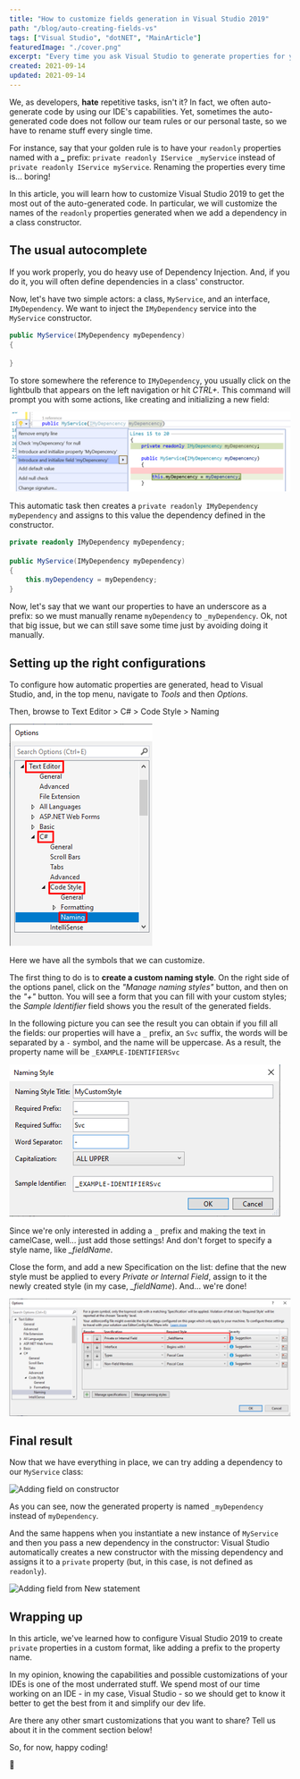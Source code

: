 ```yaml
---
title: "How to customize fields generation in Visual Studio 2019"
path: "/blog/auto-creating-fields-vs"
tags: ["Visual Studio", "dotNET", "MainArticle"]
featuredImage: "./cover.png"
excerpt: "Every time you ask Visual Studio to generate properties for you, it creates them with a simple,default format. But we can customize them by updating some options on our IDE. Let's learn how!"
created: 2021-09-14
updated: 2021-09-14
---
```


We, as developers, **hate** repetitive tasks, isn't it? In fact, we often auto-generate code by using our IDE's capabilities. Yet, sometimes the auto-generated code does not follow our team rules or our personal taste, so we have to rename stuff every single time.

For instance, say that your golden rule is to have your `readonly` properties named with a **\_** prefix: `private readonly IService _myService` instead of `private readonly IService myService`. Renaming the properties every time is... boring!

In this article, you will learn how to customize Visual Studio 2019 to get the most out of the auto-generated code. In particular, we will customize the names of the `readonly` properties generated when we add a dependency in a class constructor.

## The usual autocomplete

If you work properly, you do heavy use of Dependency Injection. And, if you do it, you will often define dependencies in a class' constructor.

Now, let's have two simple actors: a class, `MyService`, and an interface, `IMyDependency`. We want to inject the `IMyDependency` service into the `MyService` constructor.

```cs
public MyService(IMyDependency myDependency)
{

}
```

To store somewhere the reference to `IMyDependency`, you usually click on the lightbulb that appears on the left navigation or hit _CTRL+._ This command will prompt you with some actions, like creating and initializing a new field:

![Default field generation without underscore](./without-underscore.png)

This automatic task then creates a `private readonly IMyDependency myDependency` and assigns to this value the dependency defined in the constructor.

```cs
private readonly IMyDependency myDependency;

public MyService(IMyDependency myDependency)
{
    this.myDependency = myDependency;
}
```

Now, let's say that we want our properties to have an underscore as a prefix: so we must manually rename `myDependency` to `_myDependency`. Ok, not that big issue, but we can still save some time just by avoiding doing it manually.

## Setting up the right configurations

To configure how automatic properties are generated, head to Visual Studio, and, in the top menu, navigate to _Tools_ and then _Options_.

Then, browse to Text Editor > C# > Code Style > Naming

![Navigation path in the Options window](./options-path.png)

Here we have all the symbols that we can customize.

The first thing to do is to **create a custom naming style**. On the right side of the options panel, click on the _"Manage naming styles"_ button, and then on the _"+"_ button. You will see a form that you can fill with your custom styles; the _Sample Identifier_ field shows you the result of the generated fields.

In the following picture you can see the result you can obtain if you fill all the fields: our properties will have a `_` prefix, an `Svc` suffix, the words will be separated by a `-` symbol, and the name will be uppercase. As a result, the property name will be `_EXAMPLE-IDENTIFIERSvc`

![Naming Style window with all the filed filled](./custom-style-example.png)

Since we're only interested in adding a `_` prefix and making the text in camelCase, well... just add those settings! And don't forget to specify a style name, like _\_fieldName_.

Close the form, and add a new Specification on the list: define that the new style must be applied to every _Private or Internal Field_, assign to it the newly created style (in my case, _\_fieldName_). And... we're done!

![Specification orders](./final-specification.png)

## Final result

Now that we have everything in place, we can try adding a dependency to our `MyService` class:

![Adding field on constructor](https://res.cloudinary.com/bellons/image/upload/t_dev-to/Code4IT/Articles/2021/064-auto-creating-fields-visualstudio/add-readonly-field-in-constructor.gif)

As you can see, now the generated property is named `_myDependency` instead of `myDependency`.

And the same happens when you instantiate a new instance of `MyService` and then you pass a new dependency in the constructor: Visual Studio automatically creates a new constructor with the missing dependency and assigns it to a `private` property (but, in this case, is not defined as `readonly`).

![Adding field from New statement](https://res.cloudinary.com/bellons/image/upload/t_dev-to/Code4IT/Articles/2021/064-auto-creating-fields-visualstudio/add-readonly-field-from-ext-call.gif)

## Wrapping up

In this article, we've learned how to configure Visual Studio 2019 to create `private` properties in a custom format, like adding a prefix to the property name.

In my opinion, knowing the capabilities and possible customizations of your IDEs is one of the most underrated stuff. We spend most of our time working on an IDE - in my case, Visual Studio - so we should get to know it better to get the best from it and simplify our dev life.

Are there any other smart customizations that you want to share? Tell us about it in the comment section below!

So, for now, happy coding!

🐧
